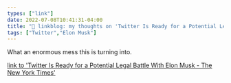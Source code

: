 ```yaml
---
types: ["link"]
date: 2022-07-08T10:41:31-04:00
title: "🔗 linkblog: my thoughts on 'Twitter Is Ready for a Potential Legal Battle With Elon Musk - The New York Times'"
tags: ["Twitter","Elon Musk"]
---
```

What an enormous mess this is turning into.
 

[link to 'Twitter Is Ready for a Potential Legal Battle With Elon Musk - The New York Times'](https://www.nytimes.com/2022/07/08/business/musk-twitter-deal.html)
